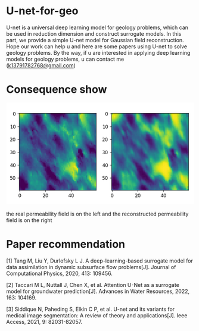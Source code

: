 # U-net-for-geo
U-net is a universal deep learning model for geology problems, which can be used in reduction dimension and construct surrogate models. In this part, we provide a simple U-net model for Gaussian field reconstruction. Hope our work can help u and here are some papers using U-net to solve geology problems. By the way, if u are interested in applying deep learning models for geology problems, u can contact me (k13791782768@gmail.com)

# Consequence show

![Image text](https://github.com/ZDauK/U-net-for-geo/blob/main/Img/img1.png)

the real permeability field is on the left and the reconstructed permeability field is on the right

# Paper recommendation
[1] Tang M, Liu Y, Durlofsky L J. A deep-learning-based surrogate model for data assimilation in dynamic subsurface flow problems[J]. Journal of Computational Physics, 2020, 413: 109456.

[2] Taccari M L, Nuttall J, Chen X, et al. Attention U-Net as a surrogate model for groundwater prediction[J]. Advances in Water Resources, 2022, 163: 104169.

[3] Siddique N, Paheding S, Elkin C P, et al. U-net and its variants for medical image segmentation: A review of theory and applications[J]. Ieee Access, 2021, 9: 82031-82057.

